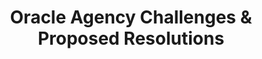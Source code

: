 ---
highlight: "false" 
title: "Oracle Agency Challenges & Proposed Resolutions"
description: "In May 2021, the ITVMO began evaluating Adobe through the OEM Assessment Process. As a result of the Assessment, the ITVMO identified common challenges for Federal agencies focused certification and audit clauses, price holds, maintenance and support caps, and virtualization."
url-link: "https://community.max.gov/download/attachments/2314102898/Oracle%20-%20Challenges%20and%20Proposed%20Resolutions%20Overview.pdf?api=v2"
type: "PDF"
gov-only: "true"
is-external: "false"
publication-date: "November 01, 2021"
reading-time: "25"
resource-type: "report"
filter: "acquisition-best-practices"
audience: "contracts-acquisitions"
branded-offerings: "oem-acquisition-initiatives"
---